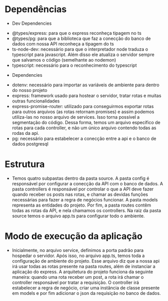 # Dependências
- Dev Dependencies
* @types/express: para que o express reconheça tipagem no ts
* @types/pg: para que a biblioteca que faz a conecção do banco de dados com nossa API reconheça a tipagem do ts
* ts-node-dev: necessário para que o interpretador node traduza o typescript para javascript. Além disso ele atualiza o servidor sempre que salvamos o código (semelhante ao nodemon)
* typescript: necessário para o reconhecimento do typescript

- Dependencies
* dotenv: necessário para importar as variáveis de ambiente para dentro do nosso projeto
* express: framework usado para hostear o servidor, tratar rotas e muitas outras funcionalidades
* express-promise-router: utilizado para conseguirmos exportar rotas para outros arquivos (as rotas retornam promises) e assim podemos utiliza-las no nosso arquivo de services. Isso torna possível a segmentação do código. Dessa forma, temos um arquivo específico de rotas para cada controller, e não um único arquivo contendo todas as rodas da api.
* pg: necessário para estabelecer a conecção entre a api e o banco de dados postgresql

# Estrutura
* Temos quatro subpastas dentro da pasta source. A pasta config é responsável por configurar a conecção da API com o banco de dados. A pasta controllers é responsável por controlar o que a API deve fazer quando receber os posts nas rotas, e chamar as devidas funções necessárias para fazer a regra de negócios funcionar. A pasta models representa as entidades do projeto. Por fim, a pasta routes contêm todas as rotas da API, e nela chamamos os controllers. Na raiz da pasta source temos o arquivo app.ts para configurar todo o ambiente.

# Modo de execução da aplicação
* Inicialmente, no arquivo service, definimos a porta padrão para hospedar o servidor. Após isso, no arquivo app.ts, temos toda a configuração de ambiente do projeto. Esse arquivo diz que a nossa api irá usar todas as rotas presente na pasta routes, além de instanciar a aplicação do express. A arquitetura do projeto funciona da seguinte maneira: quando uma rota receber um post, a rota irá chamar o controller responsável por tratar a requisição. O controller irá estabelecer a regra de negócio, criar uma instância de classe presente em models e por fim adicionar o json da requisição no banco de dados.
